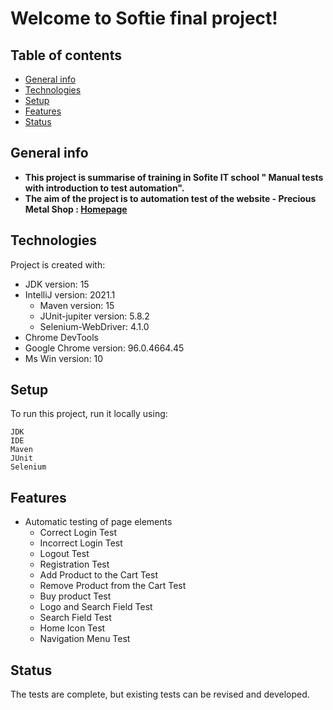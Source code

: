 # Welcome to Softie final project!




##  Table of contents
* [General info](#general-info)
* [Technologies](#technologies)
* [Setup](#setup)
* [Features](#features)
* [Status](#status)

## General info
* **This project is summarise of training in Sofite IT school " Manual tests with introduction to test automation".**
* **The aim of the project is to automation test of the website - Precious Metal Shop :  [Homepage](http://34.118.91.43/shop/)**

## Technologies
Project is created with:
* JDK version: 15
* IntelliJ version: 2021.1
    * Maven version: 15
    * JUnit-jupiter version: 5.8.2
    * Selenium-WebDriver: 4.1.0
* Chrome DevTools
* Google Chrome version: 96.0.4664.45
* Ms Win version: 10 



## Setup
To run this project, run it locally using:

```
JDK 
IDE
Maven
JUnit
Selenium
```
## Features

* Automatic testing of page elements
    * Correct Login Test
    * Incorrect Login Test
    * Logout Test
    * Registration Test
    * Add Product to the Cart Test
    * Remove Product from the Cart Test
    * Buy product Test
    * Logo and Search Field Test
    * Search Field Test
    * Home Icon Test
    * Navigation Menu Test
  

## Status

The tests are complete, but existing tests can be revised and developed.




